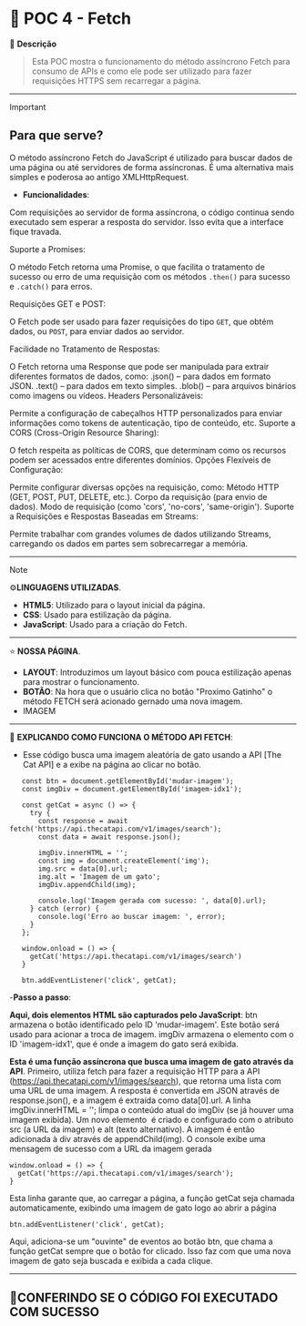 # 💼 POC 4 - Fetch

🤔 **Descrição**
> Esta POC mostra o funcionamento do método assíncrono Fetch para consumo de APIs e como ele pode ser utilizado para fazer requisições HTTPS sem recarregar a página.

--- 

> [!IMPORTANT]
> ## Para que serve?

O método assíncrono Fetch do JavaScript é utilizado para buscar dados de uma página ou até servidores de forma assíncronas. É uma alternativa mais simples e poderosa ao antigo XMLHttpRequest.

- **Funcionalidades**:

Com requisições ao servidor de forma assíncrona, o código continua sendo executado sem esperar a resposta do servidor. Isso evita que a interface fique travada.

Suporte a Promises:

O método Fetch retorna uma Promise, o que facilita o tratamento de sucesso ou erro de uma requisição com os métodos ```.then()``` para sucesso e ```.catch()``` para erros.

Requisições GET e POST:

O Fetch pode ser usado para fazer requisições do tipo ```GET```, que obtém dados, ou ```POST```, para enviar dados ao servidor.

Facilidade no Tratamento de Respostas:

O Fetch retorna uma Response que pode ser manipulada para extrair diferentes formatos de dados, como:
.json() – para dados em formato JSON.
.text() – para dados em texto simples.
.blob() – para arquivos binários como imagens ou vídeos.
Headers Personalizáveis:

Permite a configuração de cabeçalhos HTTP personalizados para enviar informações como tokens de autenticação, tipo de conteúdo, etc.
Suporte a CORS (Cross-Origin Resource Sharing):

O fetch respeita as políticas de CORS, que determinam como os recursos podem ser acessados entre diferentes domínios.
Opções Flexíveis de Configuração:

Permite configurar diversas opções na requisição, como:
Método HTTP (GET, POST, PUT, DELETE, etc.).
Corpo da requisição (para envio de dados).
Modo de requisição (como 'cors', 'no-cors', 'same-origin').
Suporte a Requisições e Respostas Baseadas em Streams:

Permite trabalhar com grandes volumes de dados utilizando Streams, carregando os dados em partes sem sobrecarregar a memória.

---

> [!NOTE]
> ⚙️**LINGUAGENS UTILIZADAS**.
   - **HTML5**: Utilizado para o layout inicial da página.
   - **CSS**: Usado para estilização da página.
   - **JavaScript**: Usado para a criação do Fetch.


---

 ⭐ **NOSSA PÁGINA**.
   - **LAYOUT**: Introduzimos um layout básico com pouca estilização apenas para mostrar o funcionamento.
   - **BOTÃO**:  Na hora que o usuário clica no botão "Proximo Gatinho" o método FETCH será acionado gernado uma nova imagem.
   - IMAGEM

---

📜 **EXPLICANDO COMO FUNCIONA O MÉTODO API FETCH**:
   - Esse código busca uma imagem aleatória de gato usando a API [The Cat API] e a exibe na página ao clicar no botão.

```
   const btn = document.getElementById('mudar-imagem');
   const imgDiv = document.getElementById('imagem-idx1');
   
   const getCat = async () => {
     try {
       const response = await fetch('https://api.thecatapi.com/v1/images/search');
       const data = await response.json();
   
       imgDiv.innerHTML = '';
       const img = document.createElement('img');
       img.src = data[0].url;
       img.alt = 'Imagem de um gato';
       imgDiv.appendChild(img);
   
       console.log('Imagem gerada com sucesso: ', data[0].url);
     } catch (error) {
       console.log('Erro ao buscar imagem: ', error);
     }
   };
   
   window.onload = () => {
     getCat('https://api.thecatapi.com/v1/images/search')
   }
   
   btn.addEventListener('click', getCat);
```
   
   -**Passo a passo**:

**Aqui, dois elementos HTML são capturados pelo JavaScript**:
btn armazena o botão identificado pelo ID 'mudar-imagem'. Este botão será usado para acionar a troca de imagem.
imgDiv armazena o elemento com o ID 'imagem-idx1', que é onde a imagem do gato será exibida.

**Esta é uma função assíncrona que busca uma imagem de gato através da API**.
Primeiro, utiliza fetch para fazer a requisição HTTP para a API (https://api.thecatapi.com/v1/images/search), que retorna uma lista com uma URL de uma imagem.
A resposta é convertida em JSON através de response.json(), e a imagem é extraída como data[0].url.
A linha imgDiv.innerHTML = ''; limpa o conteúdo atual do imgDiv (se já houver uma imagem exibida).
Um novo elemento <img> é criado e configurado com o atributo src (a URL da imagem) e alt (texto alternativo).
A imagem é então adicionada à div através de appendChild(img).
O console exibe uma mensagem de sucesso com a URL da imagem gerada

```
window.onload = () => {
  getCat('https://api.thecatapi.com/v1/images/search');
}
```
Esta linha garante que, ao carregar a página, a função getCat seja chamada automaticamente, exibindo uma imagem de gato logo ao abrir a página

```
btn.addEventListener('click', getCat);
```
Aqui, adiciona-se um "ouvinte" de eventos ao botão btn, que chama a função getCat sempre que o botão for clicado. Isso faz com que uma nova imagem de gato seja buscada e exibida a cada clique.


---

🚀**CONFERINDO SE O CÓDIGO FOI EXECUTADO COM SUCESSO**
   -



